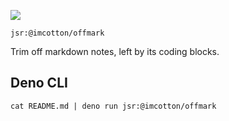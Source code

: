 [![](https://jsr.io/badges/@imcotton/offmark)](https://jsr.io/@imcotton/offmark)

`jsr:@imcotton/offmark`

Trim off markdown notes, left by its coding blocks.


## Deno CLI

    cat README.md | deno run jsr:@imcotton/offmark

